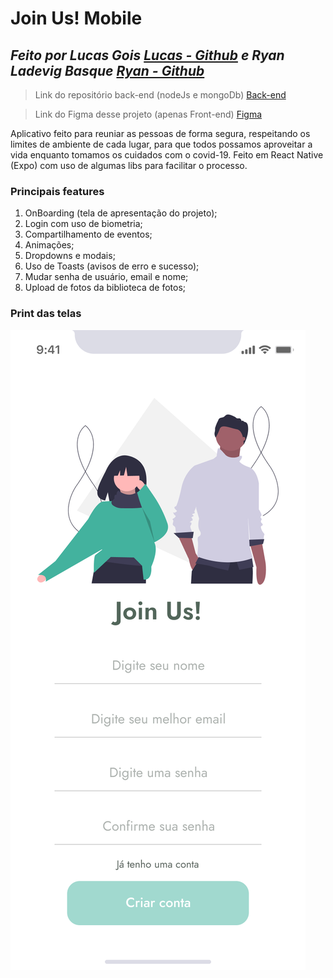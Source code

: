 # Join Us! Mobile

## _Feito por Lucas Gois [Lucas - Github](https://github.com/LucasGois1) e Ryan Ladevig Basque [Ryan - Github](https://github.com/RyanBasque)_

> Link do repositório back-end (nodeJs e mongoDb) [Back-end](https://github.com/LucasGois1/join-us-backend)

> Link do Figma desse projeto (apenas Front-end) [Figma](https://www.figma.com/file/YCEGVuEpS7fmQHgi7uaZUC/Join-Us?node-id=0%3A1)

Aplicativo feito para reuniar as pessoas de forma segura, respeitando os limites de ambiente de cada lugar, para que todos possamos aproveitar a vida enquanto tomamos os cuidados com o covid-19.
Feito em React Native (Expo) com uso de algumas libs para facilitar o processo.

### Principais features

1. OnBoarding (tela de apresentação do projeto);
2. Login com uso de biometria;
3. Compartilhamento de eventos;
4. Animações;
5. Dropdowns e modais;
6. Uso de Toasts (avisos de erro e sucesso);
7. Mudar senha de usuário, email e nome;
8. Upload de fotos da biblioteca de fotos;

### Print das telas

![](./src/assets/pagePrints/CriarConta.png)
